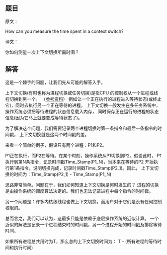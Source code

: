 ## 题目

原文：

How can you measure the time spent in a context switch?

译文：

你如何测量一次上下文切换所需时间？

## 解答

这是一个棘手的问题，让我们先从可能的解答入手。

上下文切换(有时也称为进程切换或任务切换)是指CPU 的控制权从一个进程或线程切换到另一个。 （[参考资料](http://www.linfo.org/context_switch.html)） 例如让一个正在执行的进程进入等待状态(或终止它)，同时去执行另一个正在等待的进程。 上下文切换一般发生在多任务系统中，操作系统必须把等待进程的状态信息载入内存， 同时保存正在运行的进程的状态信息(因为它马上就要变成等待状态了)。

为了解决这个问题，我们需要记录两个进程切换时第一条指令和最后一条指令的时间戳， 上下文切换就是这两个时间戳的差。

来看一个简单的例子，假设只有两个进程：P1和P2。

P1正在执行，而P2在等待。在某个时刻，操作系统从P1切换到P2。假设此时， P1执行到第N条指令，记录时间戳Time_Stamp(P1\_N)，当本来在等待的P2 开始执行第1条指令，说明切换完成，记录时间戳Time_Stamp(P2\_1)。因此， 上下文切换的时间为：Time_Stamp(P2\_1) - Time_Stamp(P1_N)

思路非常简单。问题在于，我们如何知道上下文切换是何时发生的？ 进程的切换是由操作系统的调度算法决定的。我们也无法记录进程中每个指令的时间戳。

另一个问题是：许多内核级线程也做上下文切换，而用户对于它们是没有任何控制权限的。

总而言之，我们可以认为，这最多只能是依赖于底层操作系统的近似计算。 一个近似的解法是记录一个进程结束时的时间戳，另一个进程开始的时间戳及排除等待时间。

如果所有进程总共用时为T，那么总的上下文切换时间为： T - (所有进程的等待时间和执行时间)